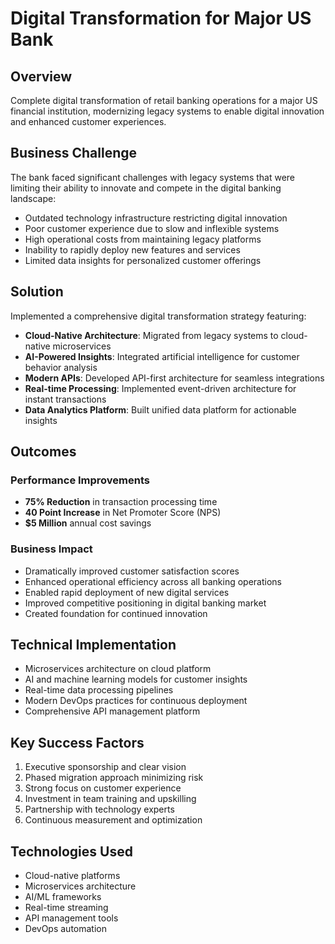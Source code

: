 # Digital Transformation for Major US Bank

## Overview
Complete digital transformation of retail banking operations for a major US financial institution, modernizing legacy systems to enable digital innovation and enhanced customer experiences.

## Business Challenge
The bank faced significant challenges with legacy systems that were limiting their ability to innovate and compete in the digital banking landscape:
- Outdated technology infrastructure restricting digital innovation
- Poor customer experience due to slow and inflexible systems
- High operational costs from maintaining legacy platforms
- Inability to rapidly deploy new features and services
- Limited data insights for personalized customer offerings

## Solution
Implemented a comprehensive digital transformation strategy featuring:
- **Cloud-Native Architecture**: Migrated from legacy systems to cloud-native microservices
- **AI-Powered Insights**: Integrated artificial intelligence for customer behavior analysis
- **Modern APIs**: Developed API-first architecture for seamless integrations
- **Real-time Processing**: Implemented event-driven architecture for instant transactions
- **Data Analytics Platform**: Built unified data platform for actionable insights

## Outcomes
### Performance Improvements
- **75% Reduction** in transaction processing time
- **40 Point Increase** in Net Promoter Score (NPS)
- **$5 Million** annual cost savings

### Business Impact
- Dramatically improved customer satisfaction scores
- Enhanced operational efficiency across all banking operations
- Enabled rapid deployment of new digital services
- Improved competitive positioning in digital banking market
- Created foundation for continued innovation

## Technical Implementation
- Microservices architecture on cloud platform
- AI and machine learning models for customer insights
- Real-time data processing pipelines
- Modern DevOps practices for continuous deployment
- Comprehensive API management platform

## Key Success Factors
1. Executive sponsorship and clear vision
2. Phased migration approach minimizing risk
3. Strong focus on customer experience
4. Investment in team training and upskilling
5. Partnership with technology experts
6. Continuous measurement and optimization

## Technologies Used
- Cloud-native platforms
- Microservices architecture
- AI/ML frameworks
- Real-time streaming
- API management tools
- DevOps automation